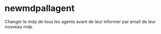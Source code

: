 # newmdpallagent
Changer le mdp de tous les agents avant de leur informer par email de leur nouveau mdp 
